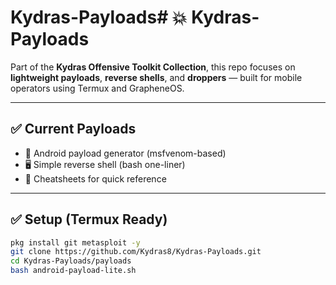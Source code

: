 # Kydras-Payloads# 💥 Kydras-Payloads

Part of the **Kydras Offensive Toolkit Collection**, this repo focuses on **lightweight payloads**, **reverse shells**, and **droppers** — built for mobile operators using Termux and GrapheneOS.

---

## ✅ Current Payloads
- 📱 Android payload generator (msfvenom-based)
- 🖥️ Simple reverse shell (bash one-liner)
- 📝 Cheatsheets for quick reference

---

## ✅ Setup (Termux Ready)
```bash
pkg install git metasploit -y
git clone https://github.com/Kydras8/Kydras-Payloads.git
cd Kydras-Payloads/payloads
bash android-payload-lite.sh
